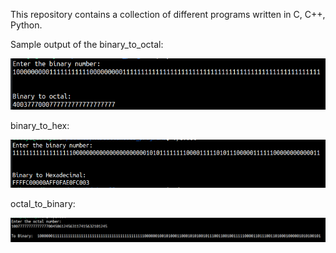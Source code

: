 This repository contains a collection of different programs written in C, C++, Python.

Sample output of the binary_to_octal:

![Screenshot](binary_to_octal.png)

binary_to_hex:

![Screenshot](bin_to_hex.png)

octal_to_binary:

![Screenshot](octal_to_binary.png)
